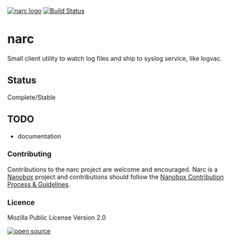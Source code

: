 [![narc logo](http://nano-assets.gopagoda.io/readme-headers/narc.png)](http://nanobox.io/open-source#narc)
 [![Build Status](https://travis-ci.org/nanopack/narc.svg)](https://travis-ci.org/nanopack/narc)

# narc

Small client utility to watch log files and ship to syslog service, like logvac.

## Status

Complete/Stable

## TODO

- documentation

### Contributing

Contributions to the narc project are welcome and encouraged. Narc is a [Nanobox](https://nanobox.io) project and contributions should follow the [Nanobox Contribution Process & Guidelines](https://docs.nanobox.io/contributing/).

### Licence

Mozilla Public License Version 2.0

[![open source](http://nano-assets.gopagoda.io/open-src/nanobox-open-src.png)](http://nanobox.io/open-source)
